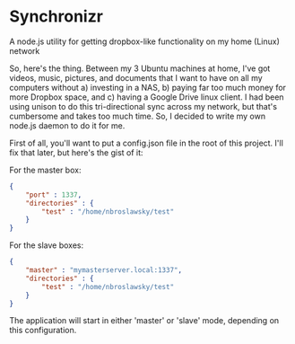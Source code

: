 Synchronizr
===========

A node.js utility for getting dropbox-like functionality on my home (Linux) network

So, here's the thing. Between my 3 Ubuntu machines at home, I've got videos, music, pictures, and documents that I want to have on all my computers without a) investing in a NAS, b) paying far too much money for more Dropbox space, and c) having a Google Drive linux client. I had been using unison to do this tri-directional sync across my network, but that's cumbersome and takes too much time. So, I decided to write my own node.js daemon to do it for me.

First of all, you'll want to put a config.json file in the root of this project. I'll fix that later, but here's the gist of it:

For the master box:
```json
{
	"port" : 1337,
	"directories" : {
		"test" : "/home/nbroslawsky/test"
	}
}
```

For the slave boxes:
```json
{
	"master" : "mymasterserver.local:1337",
	"directories" : {
		"test" : "/home/nbroslawsky/test"
	}
}
```

The application will start in either 'master' or 'slave' mode, depending on this configuration.